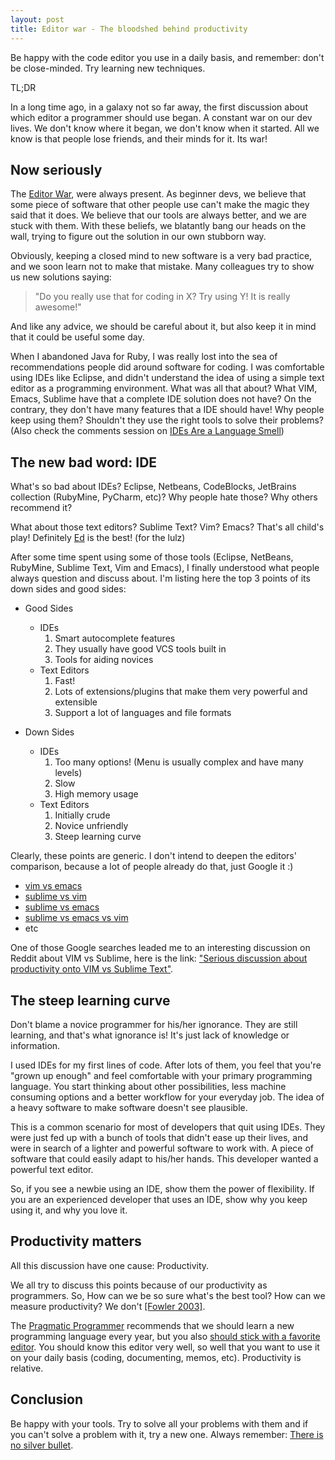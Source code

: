 ```yaml
---
layout: post
title: Editor war - The bloodshed behind productivity
---
```


Be happy with the code editor you use in a daily basis, and remember: don't be close-minded. Try learning new techniques.

TL;DR

In a long time ago, in a galaxy not so far away, the first discussion about which editor a programmer should use began. A constant war on our dev lives. We don't know where it began, we don't know when it started. All we know is that people lose friends, and their minds for it. Its war!

## Now seriously

The [Editor War](http://en.wikipedia.org/wiki/Editor_war), were always present. As beginner devs, we believe that some piece of software that other people use can't make the magic they said that it does. We believe that our tools are always better, and we are stuck with them. With these beliefs, we blatantly bang our heads on the wall, trying to figure out the solution in our own stubborn way.

Obviously, keeping a closed mind to new software is a very bad practice, and we soon learn not to make that mistake. Many colleagues try to show us new solutions saying: <blockquote>"Do you really use that for coding in X? Try using Y! It is really awesome!"</blockquote> And like any advice, we should be careful about it, but also keep it in mind that it could be useful some day.

When I abandoned Java for Ruby, I was really lost into the sea of recommendations people did around software for coding. I was comfortable using IDEs like Eclipse, and didn't understand the idea of using a simple text editor as a programming environment. What was all that about? What VIM, Emacs, Sublime have that a complete IDE solution does not have? On the contrary, they don't have many features that a IDE should have! Why people keep using them? Shouldn't they use the right tools to solve their problems? (Also check the comments session on [IDEs Are a Language Smell](http://www.recursivity.com/blog/2012/10/28/ides-are-a-language-smell/))

## The new bad word: IDE

What's so bad about IDEs? Eclipse, Netbeans, CodeBlocks, JetBrains collection (RubyMine, PyCharm, etc)? Why people hate those? Why others recommend it?

What about those text editors? Sublime Text? Vim? Emacs? That's all child's play! Definitely [Ed](http://www.gnu.org/fun/jokes/ed-msg.html) is the best! (for the lulz)

After some time spent using some of those tools (Eclipse, NetBeans, RubyMine, Sublime Text, Vim and Emacs), I finally understood what people always question and discuss about. I'm listing here the top 3 points of its down sides and good sides:

- Good Sides
  - IDEs
    1. Smart autocomplete features
    1. They usually have good  VCS tools built in
    1. Tools for aiding novices
  - Text Editors
    1. Fast!
    1. Lots of extensions/plugins that make them very powerful and extensible
    1. Support a lot of languages and file formats

- Down Sides
  - IDEs
    1. Too many options! (Menu is usually complex and have many levels)
    1. Slow
    1. High memory usage
  - Text Editors
    1. Initially crude
    1. Novice unfriendly
    1. Steep learning curve

Clearly, these points are generic. I don't intend to deepen the editors' comparison, because a lot of people already do that, just Google it :)

- [vim vs emacs](https://www.google.com.br/search?q=vim+vs+emacs)
- [sublime vs vim](https://www.google.com.br/search?q=sublime+vs+vim)
- [sublime vs emacs](https://www.google.com.br/search?q=sublime+vs+emacs)
- [sublime vs emacs vs vim](https://www.google.com.br/search?q=sublime+vs+emacs+vs+vim)
- etc

One of those Google searches leaded me to an interesting discussion on Reddit about VIM vs Sublime, here is the link: ["Serious discussion about productivity onto VIM vs Sublime Text"](http://www.reddit.com/r/webdev/comments/19lobl/serious_discussion_sublime_text_2_versus_Vim_on/).

## The steep learning curve

Don't blame a novice programmer for his/her ignorance. They are still learning, and that's what ignorance is! It's just lack of knowledge or information.

I used IDEs for my first lines of code. After lots of them, you feel that you're "grown up enough" and feel comfortable with your primary programming language. You start thinking about other possibilities, less machine consuming options and a better workflow for your everyday job. The idea of a heavy software to make software doesn't see plausible.

This is a common scenario for most of developers that quit using IDEs. They were just fed up with a bunch of tools that didn't ease up their lives, and were in search of a lighter and powerful software to work with. A piece of software that could easily adapt to his/her hands. This developer wanted a powerful text editor.

So, if you see a newbie using an IDE, show them the power of flexibility. If you are an experienced developer that uses an IDE, show why you keep using it, and why you love it.

## Productivity matters

All this discussion have one cause: Productivity.

We all try to discuss this points because of our productivity as programmers. So, How can we be so sure what's the best tool? How can we measure productivity? We don't [[Fowler 2003]](http://martinfowler.com/bliki/CannotMeasureProductivity.html).

The [Pragmatic Programmer](http://www.amazon.com/The-Pragmatic-Programmer-Journeyman-Master/dp/020161622X) recommends that we should learn a new programming language every year, but you also [should stick with a favorite editor](http://pragmatictips.com/22). You should know this editor very well, so well that you want to use it on your daily basis (coding, documenting, memos, etc). Productivity is relative.

## Conclusion

Be happy with your tools. Try to solve all your problems with them and if you can't solve a problem with it, try a new one. Always remember: [There is no silver bullet](http://en.wikipedia.org/wiki/No_Silver_Bullet).